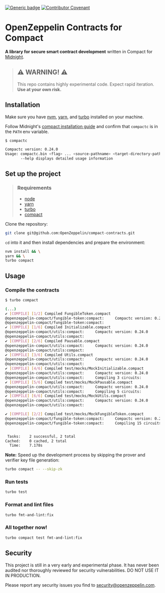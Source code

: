 [![Generic badge](https://img.shields.io/badge/Compact%20Compiler-0.24.0-1abc9c.svg)](https://docs.midnight.network/relnotes/compact)
[![Contributor Covenant](https://img.shields.io/badge/Contributor%20Covenant-2.1-4baaaa.svg)](CODE_OF_CONDUCT.md)

# OpenZeppelin Contracts for Compact

**A library for secure smart contract development** written in Compact for [Midnight](https://midnight.network/).

> ## ⚠️ WARNING! ⚠️
>
> This repo contains highly experimental code.
> Expect rapid iteration.
> **Use at your own risk.**

## Installation

Make sure you have [nvm](https://github.com/nvm-sh/nvm), [yarn](https://yarnpkg.com/getting-started/install), and [turbo](https://turborepo.com/docs/getting-started/installation) installed on your machine.

Follow Midnight's [compact installation guide](https://docs.midnight.network/develop/tutorial/building/#midnight-compact-compiler) and confirm that `compactc` is in the `PATH` env variable.

```bash
$ compactc

Compactc version: 0.24.0
Usage: compactc.bin <flag> ... <source-pathname> <target-directory-pathname>
       --help displays detailed usage information
```

## Set up the project

> ### Requirements
>
> - [node](https://nodejs.org/)
> - [yarn](https://yarnpkg.com/getting-started/install)
> - [turbo](https://turborepo.com/docs/getting-started/installation)
> - [compact](https://docs.midnight.network/blog/compact-developer-tools)

Clone the repository:

```bash
git clone git@github.com:OpenZeppelin/compact-contracts.git
```

`cd` into it and then install dependencies and prepare the environment:

```bash
nvm install && \
yarn && \
turbo compact
```

## Usage

### Compile the contracts

```bash
$ turbo compact

(...)
✔ [COMPILE] [1/2] Compiled FungibleToken.compact
@openzeppelin-compact/fungible-token:compact:     Compactc version: 0.24.0
@openzeppelin-compact/fungible-token:compact:
✔ [COMPILE] [1/6] Compiled Initializable.compact
@openzeppelin-compact/utils:compact:     Compactc version: 0.24.0
@openzeppelin-compact/utils:compact:
✔ [COMPILE] [2/6] Compiled Pausable.compact
@openzeppelin-compact/utils:compact:     Compactc version: 0.24.0
@openzeppelin-compact/utils:compact:
✔ [COMPILE] [3/6] Compiled Utils.compact
@openzeppelin-compact/utils:compact:     Compactc version: 0.24.0
@openzeppelin-compact/utils:compact:
✔ [COMPILE] [4/6] Compiled test/mocks/MockInitializable.compact
@openzeppelin-compact/utils:compact:     Compactc version: 0.24.0
@openzeppelin-compact/utils:compact:     Compiling 3 circuits:
✔ [COMPILE] [5/6] Compiled test/mocks/MockPausable.compact
@openzeppelin-compact/utils:compact:     Compactc version: 0.24.0
@openzeppelin-compact/utils:compact:     Compiling 5 circuits:
✔ [COMPILE] [6/6] Compiled test/mocks/MockUtils.compact
@openzeppelin-compact/utils:compact:     Compactc version: 0.24.0
@openzeppelin-compact/utils:compact:

✔ [COMPILE] [2/2] Compiled test/mocks/MockFungibleToken.compact
@openzeppelin-compact/fungible-token:compact:     Compactc version: 0.24.0
@openzeppelin-compact/fungible-token:compact:     Compiling 15 circuits:


 Tasks:    2 successful, 2 total
Cached:    0 cached, 2 total
  Time:    7.178s
```

**Note:** Speed up the development process by skipping the prover and verifier key file generation:

```bash
turbo compact -- --skip-zk
```

### Run tests

```bash
turbo test
```

### Format and lint files

```bash
turbo fmt-and-lint:fix
```

### All together now!
```bash
turbo compact test fmt-and-lint:fix
```

## Security

This project is still in a very early and experimental phase. It has never been audited nor thoroughly reviewed for security vulnerabilities. DO NOT USE IT IN PRODUCTION.

Please report any security issues you find to <security@openzeppelin.com>.

